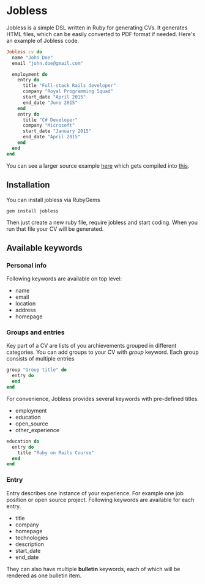 # Jobless
Jobless is a simple DSL written in Ruby for generating CVs.
It generates HTML files, which can be easily converted to PDF format if needed.
Here's an example of Jobless code.

```ruby
Jobless.cv do
  name "John Doe"
  email "john.doe@gmail.com"

  employment do
    entry do
      title "Full-stack Rails developer"
      company "Royal Programming Squad"
      start_date "April 2015"
      end_date "June 2015"
    end
    entry do
      title "C# Developer"
      company "Microsoft"
      start_date "January 2015"
      end_date "April 2015"
    end
  end
end
```

You can see a larger source example [here](https://github.com/dabrorius/jobless/blob/master/example.rb) which gets compiled into [this](http://dabrorius.github.io/cv.html).

## Installation

You can install jobless via RubyGems

```
gem install jobless
```

Then just create a new ruby file, require jobless and start coding. When you
run that file your CV will be generated.

## Available keywords
### Personal info
Following keywords are available on top level:
* name
* email
* location
* address
* homepage

### Groups and entries
Key part of a CV are lists of you archievements grouped in different categories.
You can add groups to your CV with _group_ keyword. Each group consists
of multiple entries

```ruby
group "Group title" do
  entry do
  end
end
```

For convenience, Jobless provides several keywords with pre-defined titles.
* employment
* education
* open_source
* other_experience

```ruby
education do
  entry do
    title "Ruby on Rails Course"
  end
end
```

### Entry
Entry describes one instance of your experience. For example one job position or
open source project.
Following keywords are available for each entry.

* title
* company
* homepage
* technologies
* description
* start_date
* end_date

They can also have multiple __bulletin__ keywords, each of which will be rendered
as one bulletin item.






